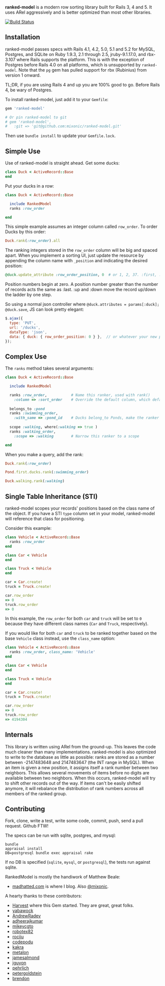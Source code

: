 **ranked-model** is a modern row sorting library built for Rails 3, 4 and 5.  It uses ARel aggressively and is better optimized than most other libraries.

[![Build Status](https://travis-ci.org/mixonic/ranked-model.png)](https://travis-ci.org/mixonic/ranked-model)

Installation
------------

ranked-model passes specs with Rails 4.1, 4.2, 5.0, 5.1 and 5.2 for MySQL, Postgres, and SQLite on Ruby 1.9.3, 2.1 through 2.5, jruby-9.1.17.0, and rbx-3.107 where Rails supports the platform. This is with the exception of Postgres before Rails 4.0 on all platforms, which is unsupported by `ranked-model`. Note that the `pg` gem has pulled support for rbx (Rubinius) from version 1 onward.

TL;DR, if you are using Rails 4 and up you are 100% good to go. Before Rails 4, be wary of Postgres.

To install ranked-model, just add it to your `Gemfile`:

``` ruby
gem 'ranked-model'

# Or pin ranked-model to git
# gem 'ranked-model',
#   :git => 'git@github.com:mixonic/ranked-model.git'
```

Then use `bundle install` to update your `Gemfile.lock`.

Simple Use
----------

Use of ranked-model is straight ahead.  Get some ducks:

``` ruby
class Duck < ActiveRecord::Base
end
```

Put your ducks in a row:

``` ruby
class Duck < ActiveRecord::Base

  include RankedModel
  ranks :row_order

end
```

This simple example assumes an integer column called `row_order`.  To order Ducks by this order:

``` ruby
Duck.rank(:row_order).all
```

The ranking integers stored in the `row_order` column will be big and spaced apart.  When you
implement a sorting UI, just update the resource by appending the column name with `_position` and indicating the desired position:

``` ruby
@duck.update_attribute :row_order_position, 0  # or 1, 2, 37. :first, :last, :up and :down are also valid
```

Position numbers begin at zero.  A position number greater than the number of records acts the
same as :last. :up and :down move the record up/down the ladder by one step.

So using a normal json controller where `@duck.attributes = params[:duck]; @duck.save`, JS can
look pretty elegant:

``` javascript
$.ajax({
  type: 'PUT',
  url: '/ducks',
  dataType: 'json',
  data: { duck: { row_order_position: 0 } },  // or whatever your new position is
});
```

Complex Use
-----------

The `ranks` method takes several arguments:

``` ruby
class Duck < ActiveRecord::Base

  include RankedModel

  ranks :row_order,           # Name this ranker, used with rank()
    :column => :sort_order    # Override the default column, which defaults to the name
  
  belongs_to :pond
  ranks :swimming_order,
    :with_same => :pond_id    # Ducks belong_to Ponds, make the ranker scoped to one pond
  
  scope :walking, where(:walking => true )
  ranks :walking_order,
    :scope => :walking        # Narrow this ranker to a scope

end
```

When you make a query, add the rank:

``` ruby
Duck.rank(:row_order)

Pond.first.ducks.rank(:swimming_order)

Duck.walking.rank(:walking)
```

Single Table Inheritance (STI)
------------------------------

ranked-model scopes your records' positions based on the class name of the object. If you have
a STI `type` column set in your model, ranked-model will reference that class for positioning.

Consider this example:

``` ruby
class Vehicle < ActiveRecord::Base
  ranks :row_order
end

class Car < Vehicle
end

class Truck < Vehicle
end

car = Car.create!
truck = Truck.create!

car.row_order
=> 0
truck.row_order
=> 0
```

In this example, the `row_order` for both `car` and `truck` will be set to `0` because they have
different class names (`Car` and `Truck`, respectively).

If you would like for both `car` and `truck` to be ranked together based on the base `Vehicle`
class instead, use the `class_name` option:

``` ruby
class Vehicle < ActiveRecord::Base
  ranks :row_order, class_name: 'Vehicle'
end

class Car < Vehicle
end

class Truck < Vehicle
end

car = Car.create!
truck = Truck.create!

car.row_order
=> 0
truck.row_order
=> 4194304
```

Internals
---------

This library is written using ARel from the ground-up.  This leaves the code much cleaner
than many implementations.  ranked-model is also optimized to write to the database as little
as possible: ranks are stored as a number between -2147483648 and 2147483647 (the INT range in MySQL).
When an item is given a new position, it assigns itself a rank number between two neighbors.
This allows several movements of items before no digits are available between two neighbors. When
this occurs, ranked-model will try to shift other records out of the way. If items can't be easily
shifted anymore, it will rebalance the distribution of rank numbers across all members
of the ranked group.

Contributing
------------

Fork, clone, write a test, write some code, commit, push, send a pull request.  Github FTW!

The specs can be run with sqlite, postgres, and mysql:

```
bundle
appraisal install
DB=postgresql bundle exec appraisal rake
```

If no DB is specified (`sqlite`, `mysql`, or `postgresql`), the tests run against sqlite.

RankedModel is mostly the handiwork of Matthew Beale:

* [madhatted.com](http://madhatted.com) is where I blog. Also [@mixonic](http://twitter.com/mixonic).

A hearty thanks to these contributors:

* [Harvest](http://getharvest.com) where this Gem started. They are great, great folks.
* [yabawock](https://github.com/yabawock)
* [AndrewRadev](https://github.com/AndrewRadev)
* [adheerajkumar](https://github.com/adheerajkumar)
* [mikeycgto](https://github.com/mikeycgto)
* [robotex82](https://github.com/robotex82)
* [rociiu](https://github.com/rociiu)
* [codepodu](https://github.com/codepodu)
* [kakra](https://github.com/kakra)
* [metalon](https://github.com/metalon)
* [jamesalmond](https://github.com/jamesalmond)
* [jguyon](https://github.com/jguyon)
* [pehrlich](https://github.com/pehrlich)
* [petergoldstein](https://github.com/petergoldstein)
* [brendon](https://github.com/brendon)
